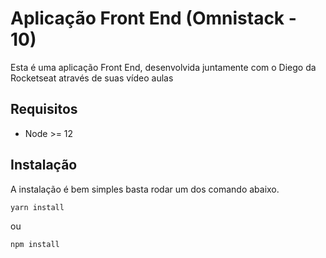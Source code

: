 # Aplicação Front End (Omnistack - 10)

Esta é uma aplicação Front End, desenvolvida juntamente com o Diego da Rocketseat através de suas vídeo aulas

## Requisitos
- Node >= 12

## Instalação

A instalação é bem simples basta rodar um dos comando abaixo.
```bash
yarn install
```
ou 
```bash
npm install
```
